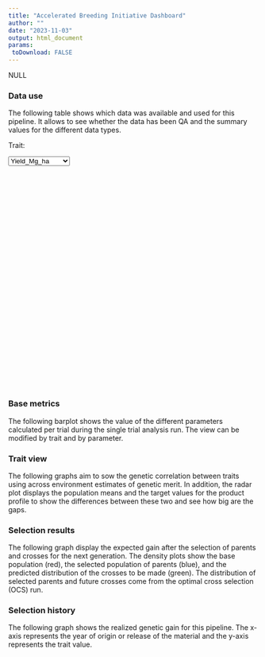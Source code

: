 ```yaml
---
title: "Accelerated Breeding Initiative Dashboard"
author: ""
date: "2023-11-03"
output: html_document
params:
 toDownload: FALSE
---
```








NULL

### Data use

The following table shows which data was available and used for this pipeline. It allows to see whether the data has been QA and the summary values for the different data types.

<!--html_preserve--><div class="form-group shiny-input-container">
<label class="control-label" id="abiDashboard_1-traitMta-label" for="abiDashboard_1-traitMta">Trait:</label>
<div>
<select id="abiDashboard_1-traitMta" class="shiny-input-select"><option value="Yield_Mg_ha" selected>Yield_Mg_ha</option>
<option value="Plant_Height_cm">Plant_Height_cm</option></select>
<script type="application/json" data-for="abiDashboard_1-traitMta" data-nonempty="">{"plugins":["selectize-plugin-a11y"]}</script>
</div>
</div><!--/html_preserve-->

<p>&nbsp;</p>

<!--html_preserve--><div class="plotly html-widget html-widget-output shiny-report-size shiny-report-theme html-fill-item" id="abiDashboard_1-outbe76461480ebadc8" style="width:100%;height:400px;"></div><!--/html_preserve-->

### Base metrics

The following barplot shows the value of the different parameters calculated per trial during the single trial analysis run. The view can be modified by trait and by parameter.


### Trait view

The following graphs aim to sow the genetic correlation between traits using across environment estimates of genetic merit. In addition, the radar plot displays the population means and the target values for the product profile to show the differences between these two and see how big are the gaps.


### Selection results

The following graph display the expected gain after the selection of parents and crosses for the next generation. The density plots show the base population (red), the selected population of parents (blue), and the predicted distribution of the crosses to be made (green). The distribution of selected parents and future crosses come from the optimal cross selection (OCS) run.


### Selection history

The following graph shows the realized genetic gain for this pipeline. The x-axis represents the year of origin or release of the material and the y-axis represents the trait value.


